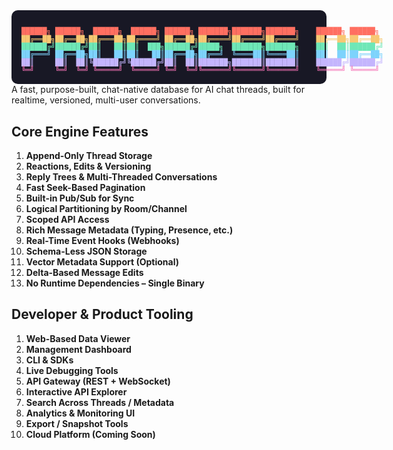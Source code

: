 
<!-- ![ProgressDB Logo](/docs/logo-colors.png) -->

<div style="font-family:monospace; white-space:pre; font-size:0.8em; background:#181825; padding:16px; border-radius:10px; text-align:left; line-height:1.1;">
<span style="color:#ff6f61;">██████╗ ██████╗  ██████╗  ██████╗ ██████╗ ███████╗███████╗███████╗    ██████╗ ██████╗ </span>
<span style="color:#f7c873;">██╔══██╗██╔══██╗██╔═══██╗██╔════╝ ██╔══██╗██╔════╝██╔════╝██╔════╝    ██╔══██╗██╔══██╗</span>
<span style="color:#6ee7b7;">██████╔╝██████╔╝██║   ██║██║  ███╗██████╔╝█████╗  ███████╗███████╗    ██║  ██║██████╔╝</span>
<span style="color:#7dd3fc;">██╔═══╝ ██╔══██╗██║   ██║██║   ██║██╔══██╗██╔══╝  ╚════██║╚════██║    ██║  ██║██╔══██╗</span>
<span style="color:#c4b5fd;">██║     ██║  ██║╚██████╔╝╚██████╔╝██║  ██║███████╗███████║███████║    ██████╔╝██████╔╝</span>
<span style="color:#f472b6;">╚═╝     ╚═╝  ╚═╝ ╚═════╝  ╚═════╝ ╚═╝  ╚═╝╚══════╝╚══════╝╚══════╝    ╚═════╝ ╚═════╝ </span>
</div>
A fast, purpose-built, chat-native database for AI chat threads, built for realtime, versioned, multi-user conversations.

## Core Engine Features
1. **Append-Only Thread Storage**  
2. **Reactions, Edits & Versioning**  
3. **Reply Trees & Multi-Threaded Conversations**  
4. **Fast Seek-Based Pagination**  
5. **Built-in Pub/Sub for Sync**  
6. **Logical Partitioning by Room/Channel**  
7. **Scoped API Access**  
8. **Rich Message Metadata (Typing, Presence, etc.)**  
9. **Real-Time Event Hooks (Webhooks)**  
10. **Schema-Less JSON Storage**  
11. **Vector Metadata Support (Optional)**  
12. **Delta-Based Message Edits**  
13. **No Runtime Dependencies – Single Binary**

## Developer & Product Tooling
1. **Web-Based Data Viewer**  
2. **Management Dashboard**  
3. **CLI & SDKs**  
4. **Live Debugging Tools**  
5. **API Gateway (REST + WebSocket)**  
6. **Interactive API Explorer**  
7. **Search Across Threads / Metadata**  
8. **Analytics & Monitoring UI**  
9. **Export / Snapshot Tools**  
10. **Cloud Platform (Coming Soon)**
